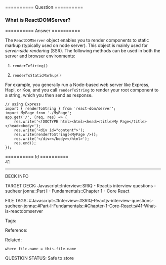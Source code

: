 ========== Question ==========  

### What is ReactDOMServer?  

========== Answer ==========  

The `ReactDOMServer` object enables you to render components to static markup (typically used on node server). This object is mainly used for _server-side rendering_ (SSR). The following methods can be used in both the server and browser environments:

1. `renderToString()`

2. `renderToStaticMarkup()`

For example, you generally run a Node-based web server like Express, Hapi, or Koa, and you call `renderToString` to render your root component to a string, which you then send as response.

<!-- codeblock-start -->
<pre><code class="hljs language-javascript"><span class="hljs-comment">// using Express</span>
<span class="hljs-keyword">import</span> { renderToString } <span class="hljs-keyword">from</span> <span class="hljs-string">'react-dom/server'</span>;
<span class="hljs-keyword">import</span> <span class="hljs-title class_">MyPage</span> <span class="hljs-keyword">from</span> <span class="hljs-string">'./MyPage'</span>;
app.<span class="hljs-title function_">get</span>(<span class="hljs-string">'/'</span>, <span class="hljs-function">(<span class="hljs-params">req, res</span>) =></span> {
    res.<span class="hljs-title function_">write</span>(<span class="hljs-string">'&#x3C;!DOCTYPE html>&#x3C;html>&#x3C;head>&#x3C;title>My Page&#x3C;/title>&#x3C;/head>&#x3C;body>'</span>);
    res.<span class="hljs-title function_">write</span>(<span class="hljs-string">'&#x3C;div id="content">'</span>);
    res.<span class="hljs-title function_">write</span>(<span class="hljs-title function_">renderToString</span>(<span class="xml"><span class="hljs-tag">&#x3C;<span class="hljs-name">MyPage</span> /></span></span>));
    res.<span class="hljs-title function_">write</span>(<span class="hljs-string">'&#x3C;/div>&#x3C;/body>&#x3C;/html>'</span>);
    res.<span class="hljs-title function_">end</span>();
});
</code></pre>
<!-- codeblock-end -->

========== Id ==========  
41

---

DECK INFO

TARGET DECK: Javascript::Interview::SRIQ - Reactjs interview questions - sudheer jonna::Part I - Fundamentals::Chapter 1 - Core React

FILE TAGS: #Javascript::#Interview::#SRIQ-Reactjs-interview-questions-sudheer-jonna::#Part-I-Fundamentals::#Chapter-1-Core-React::#41-What-is-reactdomserver

Tags:

Reference:

Related:

```dataview
where file.name = this.file.name
```
QUESTION STATUS: Safe to store
